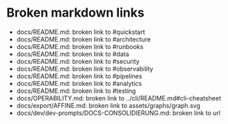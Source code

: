 # Broken markdown links


- docs/README.md: broken link to #quickstart
- docs/README.md: broken link to #architecture
- docs/README.md: broken link to #runbooks
- docs/README.md: broken link to #data
- docs/README.md: broken link to #security
- docs/README.md: broken link to #observability
- docs/README.md: broken link to #pipelines
- docs/README.md: broken link to #analytics
- docs/README.md: broken link to #testing
- docs/OPERABILITY.md: broken link to ../cli/README.md#cli-cheatsheet
- docs/export/AFFINE.md: broken link to assets/graphs/graph.svg
- docs/dev/dev-prompts/DOCS-CONSOLIDIERUNG.md: broken link to url
